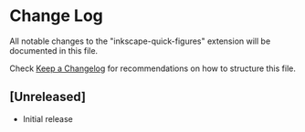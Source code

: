 # Change Log

All notable changes to the "inkscape-quick-figures" extension will be documented in this file.

Check [Keep a Changelog](http://keepachangelog.com/) for recommendations on how to structure this file.

## [Unreleased]

- Initial release